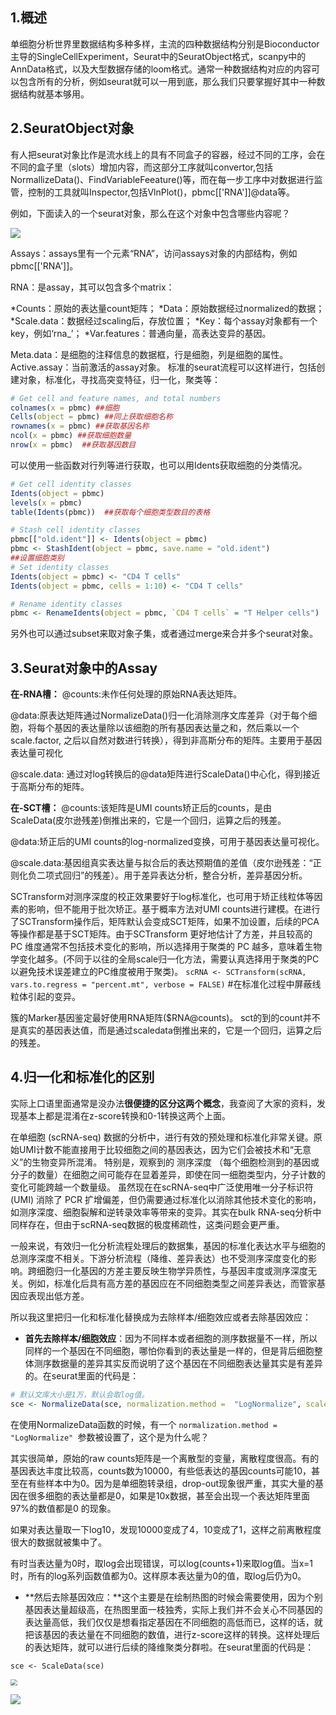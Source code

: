 ## 1.概述

单细胞分析世界里数据结构多种多样，主流的四种数据结构分别是Bioconductor主导的SingleCellExperiment，Seurat中的SeuratObject格式，scanpy中的AnnData格式，以及大型数据存储的loom格式。通常一种数据结构对应的内容可以包含所有的分析，例如seurat就可以一用到底，那么我们只要掌握好其中一种数据结构就基本够用。

## 2.SeuratObject对象

有人把seurat对象比作是流水线上的具有不同盒子的容器，经过不同的工序，会在不同的盒子里（slots）增加内容，而这部分工序就叫convertor,包括NormallizeData()、FindVariableFeeature()等，而在每一步工序中对数据进行监管，控制的工具就叫Inspector,包括VlnPlot()，pbmc[['RNA']]@data等。

例如，下面读入的一个seurat对象，那么在这个对象中包含哪些内容呢？

![](https://raw.githubusercontent.com/BioInfoCloud/ImageGo/main/202210132152539.png)

Assays：assays里有一个元素“RNA”，访问assays对象的内部结构，例如pbmc[['RNA']]。

RNA：是assay，其可以包含多个matrix：

*Counts：原始的表达量count矩阵；
*Data：原始数据经过normalized的数据；
*Scale.data：数据经过scaling后，存放位置；
*Key：每个assay对象都有一个key，例如‘rna_’；
*Var.features：普通向量，高表达变异的基因。

Meta.data：是细胞的注释信息的数据框，行是细胞，列是细胞的属性。
Active.assay：当前激活的assay对象。
标准的seurat流程可以这样进行，包括创建对象，标准化，寻找高突变特征，归一化，聚类等：

```R
# Get cell and feature names, and total numbers
colnames(x = pbmc) ##细胞
Cells(object = pbmc) ##同上获取细胞名称
rownames(x = pbmc) ##获取基因名称
ncol(x = pbmc) ##获取细胞数量
nrow(x = pbmc)  ##获取基因数目
```

可以使用一些函数对行列等进行获取，也可以用Idents获取细胞的分类情况。

```R
# Get cell identity classes
Idents(object = pbmc)
levels(x = pbmc)
table(Idents(pbmc))  ##获取每个细胞类型数目的表格

# Stash cell identity classes
pbmc[["old.ident"]] <- Idents(object = pbmc)
pbmc <- StashIdent(object = pbmc, save.name = "old.ident")
##设置细胞类别
# Set identity classes
Idents(object = pbmc) <- "CD4 T cells"
Idents(object = pbmc, cells = 1:10) <- "CD4 T cells"

# Rename identity classes
pbmc <- RenameIdents(object = pbmc, `CD4 T cells` = "T Helper cells")
```

另外也可以通过subset来取对象子集，或者通过merge来合并多个seurat对象。

## 3.Seurat对象中的Assay

**在-RNA槽：**
@counts:未作任何处理的原始RNA表达矩阵。

@data:原表达矩阵通过NormalizeData()归一化消除测序文库差异（对于每个细胞，将每个基因的表达量除以该细胞的所有基因表达量之和，然后乘以一个scale.factor, 之后以自然对数进行转换），得到非高斯分布的矩阵。主要用于基因表达量可视化

@scale.data: 通过对log转换后的@data矩阵进行ScaleData()中心化，得到接近于高斯分布的矩阵。

**在-SCT槽：**
@counts:该矩阵是UMI counts矫正后的counts，是由ScaleData(皮尔逊残差)倒推出来的，它是一个回归，运算之后的残差。

@data:矫正后的UMI counts的log-normalized变换，可用于基因表达量可视化。

@scale.data:基因组真实表达量与拟合后的表达预期值的差值（皮尔逊残差：“正则化负二项式回归”的残差）。用于差异表达分析，整合分析，差异基因分析。

SCTransform对测序深度的校正效果要好于log标准化，也可用于矫正线粒体等因素的影响，但不能用于批次矫正。基于概率方法对UMI counts进行建模。在进行了SCTransform操作后，矩阵默认会变成SCT矩阵，如果不加设置，后续的PCA等操作都是基于SCT矩阵。由于SCTransform 更好地估计了方差，并且较高的 PC 维度通常不包括技术变化的影响，所以选择用于聚类的 PC 越多，意味着生物学变化越多。(不同于以往的全局scale归一化方法，需要认真选择用于聚类的PC以避免技术误差建立的PC维度被用于聚类)。
`scRNA <- SCTransform(scRNA, vars.to.regress = "percent.mt", verbose = FALSE)` #在标准化过程中屏蔽线粒体引起的变异。

簇的Marker基因鉴定最好使用RNA矩阵($RNA@counts)。
sct的到的count并不是真实的基因表达值，而是通过scaledata倒推出来的，它是一个回归，运算之后的残差。

## 4.归一化和标准化的区别

实际上口语里面通常是没办法**很便捷的区分这两个概念**，我查阅了大家的资料，发现基本上都是混淆在z-score转换和0-1转换这两个上面。

在单细胞 (scRNA-seq) 数据的分析中，进行有效的预处理和标准化非常关键。原始UMI计数不能直接用于比较细胞之间的基因表达，因为它们会被技术和“无意义”的生物变异所混淆。 特别是，观察到的 测序深度 （每个细胞检测到的基因或分子的数量）在细胞之间可能存在显着差异，即使在同一细胞类型内，分子计数的变化可能跨越一个数量级。 虽然现在在scRNA-seq中广泛使用唯一分子标识符 (UMI) 消除了 PCR 扩增偏差，但仍需要通过标准化以消除其他技术变化的影响，如测序深度、细胞裂解和逆转录效率等带来的变异。其实在bulk RNA-seq分析中同样存在，但由于scRNA-seq数据的极度稀疏性，这类问题会更严重。

一般来说，有效归一化分析流程处理后的数据集，基因的标准化表达水平与细胞的总测序深度不相关。下游分析流程（降维、差异表达）也不受测序深度变化的影响。跨细胞归一化基因的方差主要反映生物学异质性，与基因丰度或测序深度无关。例如，标准化后具有高方差的基因应在不同细胞类型之间差异表达，而管家基因应表现出低方差。

所以我这里把归一化和标准化替换成为去除样本/细胞效应或者去除基因效应：

- **首先去除样本/细胞效应**：因为不同样本或者细胞的测序数据量不一样，所以同样的一个基因在不同细胞，哪怕你看到的表达量是一样的，但是背后细胞整体测序数据量的差异其实反而说明了这个基因在不同细胞表达量其实是有差异的。在seurat里面的代码是：

```R
# 默认文库大小是1万，默认会取log值。
sce <- NormalizeData(sce, normalization.method =  "LogNormalize", scale.factor = 10000)
```

在使用NormalizeData函数的时候，有一个 `normalization.method =  "LogNormalize" `参数被设置了，这个是为什么呢？

其实很简单，原始的raw counts矩阵是一个离散型的变量，离散程度很高。有的基因表达丰度比较高，counts数为10000，有些低表达的基因counts可能10，甚至在有些样本中为0。因为是单细胞转录组，drop-out现象很严重，其实大量的基因在很多细胞的表达量都是0，如果是10x数据，甚至会出现一个表达矩阵里面97%的数值都是0 的现象。

如果对表达量取一下log10，发现10000变成了4，10变成了1，这样之前离散程度很大的数据就被集中了。

有时当表达量为0时，取log会出现错误，可以log(counts+1)来取log值。当x=1时，所有的log系列函数值都为0。这样原本表达量为0的值，取log后仍为0。

- **然后去除基因效应：**这个主要是在绘制热图的时候会需要使用，因为个别基因表达量超级高，在热图里面一枝独秀，实际上我们并不会关心不同基因的表达量高低，我们仅仅是想看指定基因在不同细胞的高低而已，这样的话，就把该基因的表达量在不同细胞的数值，进行z-score这样的转换。这样处理后的表达矩阵，就可以进行后续的降维聚类分群啦。在seurat里面的代码是：

```
sce <- ScaleData(sce) 
```

<img src="https://raw.githubusercontent.com/BioInfoCloud/ImageGo/main/202210132219502.png" style="zoom:67%;" />

![](https://raw.githubusercontent.com/BioInfoCloud/ImageGo/main/202210132142164.png)